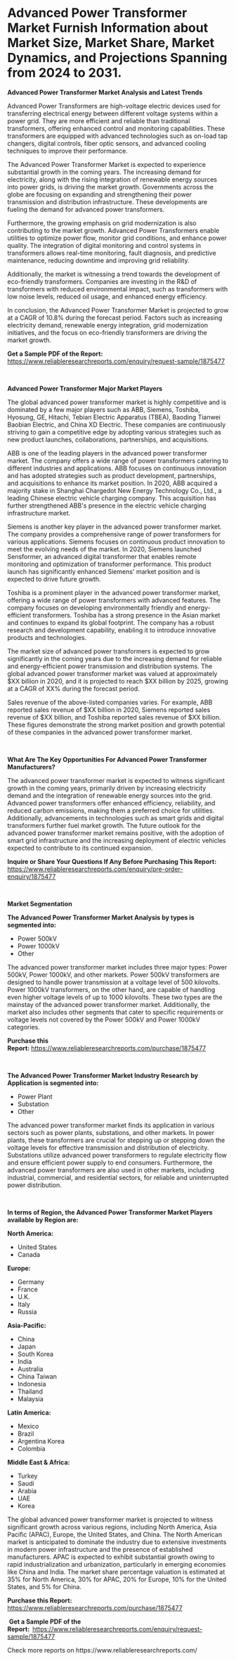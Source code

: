 <p><h1>Advanced Power Transformer Market Furnish Information about Market Size, Market Share, Market Dynamics, and Projections Spanning from 2024 to 2031.</h1></p><p><strong>Advanced Power Transformer Market Analysis and Latest Trends</strong></p>
<p><p>Advanced Power Transformers are high-voltage electric devices used for transferring electrical energy between different voltage systems within a power grid. They are more efficient and reliable than traditional transformers, offering enhanced control and monitoring capabilities. These transformers are equipped with advanced technologies such as on-load tap changers, digital controls, fiber optic sensors, and advanced cooling techniques to improve their performance.</p><p>The Advanced Power Transformer Market is expected to experience substantial growth in the coming years. The increasing demand for electricity, along with the rising integration of renewable energy sources into power grids, is driving the market growth. Governments across the globe are focusing on expanding and strengthening their power transmission and distribution infrastructure. These developments are fueling the demand for advanced power transformers.</p><p>Furthermore, the growing emphasis on grid modernization is also contributing to the market growth. Advanced Power Transformers enable utilities to optimize power flow, monitor grid conditions, and enhance power quality. The integration of digital monitoring and control systems in transformers allows real-time monitoring, fault diagnosis, and predictive maintenance, reducing downtime and improving grid reliability.</p><p>Additionally, the market is witnessing a trend towards the development of eco-friendly transformers. Companies are investing in the R&D of transformers with reduced environmental impact, such as transformers with low noise levels, reduced oil usage, and enhanced energy efficiency.</p><p>In conclusion, the Advanced Power Transformer Market is projected to grow at a CAGR of 10.8% during the forecast period. Factors such as increasing electricity demand, renewable energy integration, grid modernization initiatives, and the focus on eco-friendly transformers are driving the market growth.</p></p>
<p><strong>Get a Sample PDF of the Report:&nbsp;</strong> <a href="https://www.reliableresearchreports.com/enquiry/request-sample/1875477">https://www.reliableresearchreports.com/enquiry/request-sample/1875477</a></p>
<p>&nbsp;</p>
<p><strong>Advanced Power Transformer Major Market Players</strong></p>
<p><p>The global advanced power transformer market is highly competitive and is dominated by a few major players such as ABB, Siemens, Toshiba, Hyosung, GE, Hitachi, Tebian Electric Apparatus (TBEA), Baoding Tianwei Baobian Electric, and China XD Electric. These companies are continuously striving to gain a competitive edge by adopting various strategies such as new product launches, collaborations, partnerships, and acquisitions.</p><p>ABB is one of the leading players in the advanced power transformer market. The company offers a wide range of power transformers catering to different industries and applications. ABB focuses on continuous innovation and has adopted strategies such as product development, partnerships, and acquisitions to enhance its market position. In 2020, ABB acquired a majority stake in Shanghai Chargedot New Energy Technology Co., Ltd., a leading Chinese electric vehicle charging company. This acquisition has further strengthened ABB's presence in the electric vehicle charging infrastructure market.</p><p>Siemens is another key player in the advanced power transformer market. The company provides a comprehensive range of power transformers for various applications. Siemens focuses on continuous product innovation to meet the evolving needs of the market. In 2020, Siemens launched Sensformer, an advanced digital transformer that enables remote monitoring and optimization of transformer performance. This product launch has significantly enhanced Siemens' market position and is expected to drive future growth.</p><p>Toshiba is a prominent player in the advanced power transformer market, offering a wide range of power transformers with advanced features. The company focuses on developing environmentally friendly and energy-efficient transformers. Toshiba has a strong presence in the Asian market and continues to expand its global footprint. The company has a robust research and development capability, enabling it to introduce innovative products and technologies. </p><p>The market size of advanced power transformers is expected to grow significantly in the coming years due to the increasing demand for reliable and energy-efficient power transmission and distribution systems. The global advanced power transformer market was valued at approximately $XX billion in 2020, and it is projected to reach $XX billion by 2025, growing at a CAGR of XX% during the forecast period.</p><p>Sales revenue of the above-listed companies varies. For example, ABB reported sales revenue of $XX billion in 2020, Siemens reported sales revenue of $XX billion, and Toshiba reported sales revenue of $XX billion. These figures demonstrate the strong market position and growth potential of these companies in the advanced power transformer market.</p></p>
<p>&nbsp;</p>
<p><strong>What Are The Key Opportunities For Advanced Power Transformer Manufacturers?</strong></p>
<p><p>The advanced power transformer market is expected to witness significant growth in the coming years, primarily driven by increasing electricity demand and the integration of renewable energy sources into the grid. Advanced power transformers offer enhanced efficiency, reliability, and reduced carbon emissions, making them a preferred choice for utilities. Additionally, advancements in technologies such as smart grids and digital transformers further fuel market growth. The future outlook for the advanced power transformer market remains positive, with the adoption of smart grid infrastructure and the increasing deployment of electric vehicles expected to contribute to its continued expansion.</p></p>
<p><strong>Inquire or Share Your Questions If Any Before Purchasing This Report:</strong> <a href="https://www.reliableresearchreports.com/enquiry/pre-order-enquiry/1875477">https://www.reliableresearchreports.com/enquiry/pre-order-enquiry/1875477</a></p>
<p>&nbsp;</p>
<p><strong>Market Segmentation</strong></p>
<p><strong>The Advanced Power Transformer Market Analysis by types is segmented into:</strong></p>
<p><ul><li>Power 500kV</li><li>Power 1000kV</li><li>Other</li></ul></p>
<p><p>The advanced power transformer market includes three major types: Power 500kV, Power 1000kV, and other markets. Power 500kV transformers are designed to handle power transmission at a voltage level of 500 kilovolts. Power 1000kV transformers, on the other hand, are capable of handling even higher voltage levels of up to 1000 kilovolts. These two types are the mainstay of the advanced power transformer market. Additionally, the market also includes other segments that cater to specific requirements or voltage levels not covered by the Power 500kV and Power 1000kV categories.</p></p>
<p><strong>Purchase this Report:&nbsp;</strong><a href="https://www.reliableresearchreports.com/purchase/1875477">https://www.reliableresearchreports.com/purchase/1875477</a></p>
<p>&nbsp;</p>
<p><strong>The Advanced Power Transformer Market Industry Research by Application is segmented into:</strong></p>
<p><ul><li>Power Plant</li><li>Substation</li><li>Other</li></ul></p>
<p><p>The advanced power transformer market finds its application in various sectors such as power plants, substations, and other markets. In power plants, these transformers are crucial for stepping up or stepping down the voltage levels for effective transmission and distribution of electricity. Substations utilize advanced power transformers to regulate electricity flow and ensure efficient power supply to end consumers. Furthermore, the advanced power transformers are also used in other markets, including industrial, commercial, and residential sectors, for reliable and uninterrupted power distribution.</p></p>
<p>&nbsp;</p>
<p><strong>In terms of Region, the Advanced Power Transformer Market Players available by Region are:</strong></p>
<p>
    <p> <strong> North America: </strong>
        <ul>
            <li>United States</li>
            <li>Canada</li>
        </ul>
        </p> 
    <p> <strong> Europe: </strong>
        <ul>
            <li>Germany</li>
            <li>France</li>
            <li>U.K.</li>
            <li>Italy</li>
            <li>Russia</li>
        </ul>
        </p> 
    <p> <strong> Asia-Pacific: </strong>
        <ul>
            <li>China</li>
            <li>Japan</li>
            <li>South Korea</li>
            <li>India</li>
            <li>Australia</li>
            <li>China Taiwan</li>
            <li>Indonesia</li>
            <li>Thailand</li>
            <li>Malaysia</li>
        </ul>
        </p> 
    <p> <strong> Latin America: </strong>
        <ul>
            <li>Mexico</li>
            <li>Brazil</li>
            <li>Argentina Korea</li>
            <li>Colombia</li>
        </ul>
        </p> 
    <p> <strong> Middle East & Africa: </strong>
        <ul>
            <li>Turkey</li>
            <li>Saudi</li>
            <li>Arabia</li>
            <li>UAE</li>
            <li>Korea</li>
        </ul>
    </p>
    </p>
<p><p>The global advanced power transformer market is projected to witness significant growth across various regions, including North America, Asia Pacific (APAC), Europe, the United States, and China. The North American market is anticipated to dominate the industry due to extensive investments in modern power infrastructure and the presence of established manufacturers. APAC is expected to exhibit substantial growth owing to rapid industrialization and urbanization, particularly in emerging economies like China and India. The market share percentage valuation is estimated at 35% for North America, 30% for APAC, 20% for Europe, 10% for the United States, and 5% for China.</p></p>
<p><strong>Purchase this Report: </strong><a href="https://www.reliableresearchreports.com/purchase/1875477">https://www.reliableresearchreports.com/purchase/1875477</a></p>
<p>&nbsp;<strong>Get a Sample PDF of the Report:&nbsp;&nbsp;</strong><a href="https://www.reliableresearchreports.com/enquiry/request-sample/1875477">https://www.reliableresearchreports.com/enquiry/request-sample/1875477</a></p>
<p><strong></strong></p>
<p>Check more reports on https://www.reliableresearchreports.com/</p>